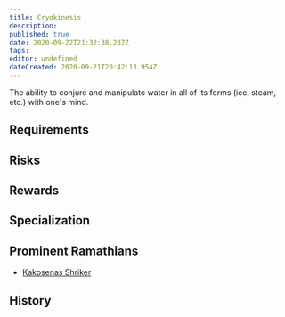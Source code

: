 ```yaml
---
title: Cryokinesis
description: 
published: true
date: 2020-09-22T21:32:38.237Z
tags: 
editor: undefined
dateCreated: 2020-09-21T20:42:13.954Z
---
```


The ability to conjure and manipulate water in all of its forms (ice, steam, etc.) with one's mind.

## Requirements

## Risks

## Rewards

## Specialization

## Prominent Ramathians

- [Kakosenas Shriker](/characters/kakosenas-shriker)

## History
